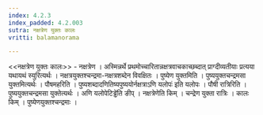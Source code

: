 ```yaml
---
index: 4.2.3
index_padded: 4.2.003
sutra: नक्षत्रेण युक्तः कालः
vritti: balamanorama

---
```

<<नक्षत्रेण युक्तः कालः>> - नक्षत्रेण । अस्मिन्नर्थे प्रथमोच्चारितान्नक्षत्रवाचकाच्छब्दात् प्राग्दीव्यतीयाः प्रत्यया यथायथं स्युरित्यर्थः । नक्षत्रयुक्तश्चन्द्रमा-नक्षत्रशब्देन विवक्षितः । पुष्येण युक्तमिति । पुष्ययुक्तचन्द्रमसा युक्तमित्यर्थः । पौषमहरिति । पुष्यशब्दादणितिष्यपुष्ययोर्नक्षत्राऽणि यलोपः॑ इति यलोपः । पौषी रात्रिरिति । पुष्ययुक्तचन्द्रमसा युक्तेत्यर्थः । अणि यलोपेटिड्ढे॑ति ङीप् । नक्षत्रेणेति किम्  । चन्द्रेण युक्ता रात्रिः । कालः किम्  । पुष्येणयुक्तश्चन्द्रमाः । 